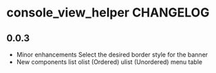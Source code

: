 # console_view_helper CHANGELOG

## 0.0.3
 - Minor enhancements
 Select the desired border style for the banner
 - New components
  list
  olist (Ordered)
  ulist (Unordered)
  menu
  table
